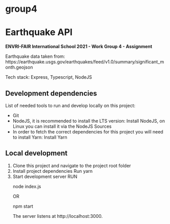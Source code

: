 # group4

<h1>Earthquake API</h1>
<p><strong>ENVRI-FAIR International School 2021 - Work Group 4 - Assignment</strong></p>
<p>Earthquake data taken from: https://earthquake.usgs.gov/earthquakes/feed/v1.0/summary/significant_month.geojson</p>
<p>Tech stack: Express, Typescript, NodeJS
</p>

<h2>Development dependencies</h2>
<p>List of needed tools to run and develop locally on this project:</p>

<ul>
<li>Git</li>
<li>NodeJS, it is recommended to install the LTS version:
Install NodeJS, on Linux you can install it via the NodeJS Sources</li>

<li>In order to fetch the correct dependencies for this project you will need to install Yarn:
Install Yarn</li>
</ul>
<h2>Local development</h2>
<ol>
<li>Clone this project and navigate to the project root folder</li>

<li>Install project dependencies
   Run yarn</li>

<li>Start development server
   RUN

node index.js

OR

npm start

The server listens at http://localhost:3000.</li>

</ol>
